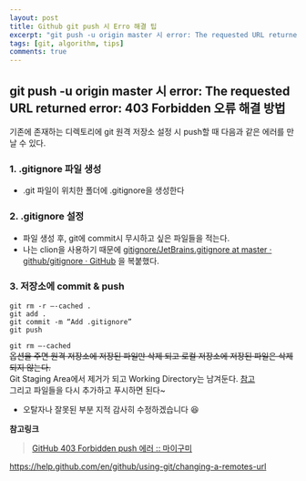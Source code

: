 ```yaml
---
layout: post
title: Github git push 시 Erro 해결 팁
excerpt: "git push -u origin master 시 error: The requested URL returned error: 403 Forbidden 오류 해결 방법"
tags: [git, algorithm, tips]
comments: true
---
```

## git push -u origin master 시 error: The requested URL returned error: 403 Forbidden 오류 해결 방법

기존에 존재하는 디렉토리에 git 원격 저장소 설정 시 push할 때 다음과 같은 에러를 만날 수 있다. 

### 1. .gitignore 파일 생성
- .git 파일이 위치한 폴더에 .gitignore을 생성한다

### 2. .gitignore 설정
* 파일 생성 후, git에 commit시 무시하고 싶은 파일들을 적는다. 
* 나는 clion을 사용하기 때문에 [gitignore/JetBrains.gitignore at master · github/gitignore · GitHub](https://github.com/github/gitignore/blob/master/Global/JetBrains.gitignore) 을 복붙했다. 

### 3. 저장소에 commit & push

```git
git rm -r —-cached .
git add .
git commit -m “Add .gitignore”
git push
```

`git rm —-cached`  
~~옵션을 주면 원격 저장소에 저장된 파일만 삭제 되고 로컬 저장소에 저장된 파일은 삭제 되지 않는다.~~<br>
Git Staging Area에서 제거가 되고 Working Directory는 남겨둔다. 
[참고](https://git-scm.com/docs/git-rm)<br>
그리고 파일들을 다시 추가하고 푸시하면 된다~


* 오탈자나 잘못된 부분 지적 감사히 수정하겠습니다 😆

**참고링크**
> [GitHub 403 Forbidden push 에러 :: 마이구미](https://mygumi.tistory.com/74)

https://help.github.com/en/github/using-git/changing-a-remotes-url